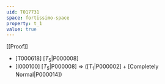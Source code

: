 ```yaml
---
uid: T017731
space: fortissimo-space
property: t_1
value: true
---
```

[[Proof]]

* [T000618] [$T_5$|P000008]
* [I000100] [$T_5$|P000008] => ([$T_1$|P000002] + [Completely Normal|P000014])

